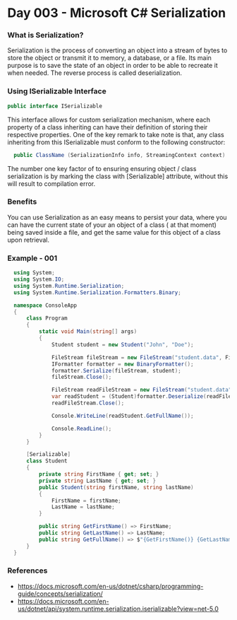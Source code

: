 # Day 003 - Microsoft C# Serialization

  ### What is Serialization?
  
  Serialization is the process of converting an object into a stream of bytes to store the object or transmit it to memory, a database, or a file. Its main purpose is to save the state of an object in order to be able to recreate it when needed. The reverse process is called deserialization.
  
  ### Using ISerializable Interface
  ```c#
  public interface ISerializable
  ```
  This interface allows for custom serialization mechanism, where each property of a class inheriting can have their definition of storing their respective properties. One of the key remark to take note is that, any class inheriting from this ISerializable must conform to the following constructor:

  ```c#
    public ClassName (SerializationInfo info, StreamingContext context)
  ```
  The number one key factor of to ensuring ensuring object / class serialization is by marking the class with [Serializable] attribute, without this will result to compilation error.

  ### Benefits
  You can use Serialization as an easy means to persist your data, where you can have the current state of your an object of a class ( at that moment) being saved inside a file, and get the same value for this object of a class upon retrieval.

  ### Example - 001
 
  ```c#
    using System;
    using System.IO;
    using System.Runtime.Serialization;
    using System.Runtime.Serialization.Formatters.Binary;

    namespace ConsoleApp
    {
        class Program
        {
            static void Main(string[] args)
            {
                Student student = new Student("John", "Doe");

                FileStream fileStream = new FileStream("student.data", FileMode.Create);
                IFormatter formatter = new BinaryFormatter();
                formatter.Serialize(fileStream, student);
                fileStream.Close();

                FileStream readFileStream = new FileStream("student.data", FileMode.Open);
                var readStudent = (Student)formatter.Deserialize(readFileStream);
                readFileStream.Close();

                Console.WriteLine(readStudent.GetFullName());

                Console.ReadLine();
            }
        }

        [Serializable]
        class Student
        {
            private string FirstName { get; set; }
            private string LastName { get; set; }
            public Student(string firstName, string lastName)
            {
                FirstName = firstName;
                LastName = lastName;
            }

            public string GetFirstName() => FirstName;
            public string GetLastName() => LastName;
            public string GetFullName() => $"{GetFirstName()} {GetLastName()}";
        }
    }
  ```
  
  ### References
  * https://docs.microsoft.com/en-us/dotnet/csharp/programming-guide/concepts/serialization/
  * https://docs.microsoft.com/en-us/dotnet/api/system.runtime.serialization.iserializable?view=net-5.0
